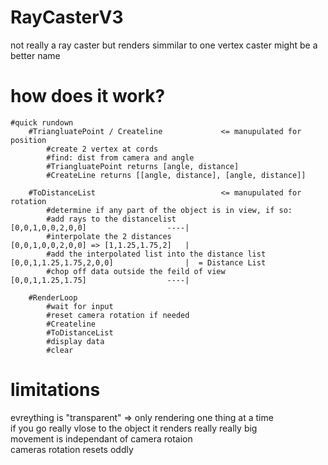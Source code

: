 # RayCasterV3
not really a ray caster but renders simmilar to one 
vertex caster might be a better name

# how does it work?
```
#quick rundown
    #TriangluatePoint / Createline             <= manupulated for position
        #create 2 vertex at cords
        #find: dist from camera and angle
        #TriangluatePoint returns [angle, distance]
        #CreateLine returns [[angle, distance], [angle, distance]]

    #ToDistanceList                            <= manupulated for rotation
        #determine if any part of the object is in view, if so:
        #add rays to the distancelist                           [0,0,1,0,0,2,0,0]                  ----|
        #interpolate the 2 distances                            [0,0,1,0,0,2,0,0] => [1,1.25,1.75,2]   |
        #add the interpolated list into the distance list       [0,0,1,1.25,1.75,2,0,0]                |  = Distance List
        #chop off data outside the feild of view                [0,0,1,1.25,1.75]                  ----|

    #RenderLoop
        #wait for input 
        #reset camera rotation if needed 
        #Createline
        #ToDistanceList
        #display data
        #clear

```
# limitations
evreything is "transparent" => only rendering one thing at a time                                                           
if you go really vlose to the object it renders really really big           
movement is independant of camera rotaion           
cameras rotation resets oddly         

